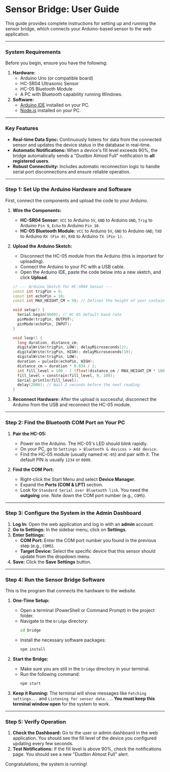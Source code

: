 # Sensor Bridge: User Guide

This guide provides complete instructions for setting up and running the sensor bridge, which connects your Arduino-based sensor to the web application.

---

### **System Requirements**

Before you begin, ensure you have the following:

1.  **Hardware:**
    *   Arduino Uno (or compatible board)
    *   HC-SR04 Ultrasonic Sensor
    *   HC-05 Bluetooth Module
    *   A PC with Bluetooth capability running Windows.
2.  **Software:**
    *   [Arduino IDE](https://www.arduino.cc/en/software) installed on your PC.
    *   [Node.js](https://nodejs.org/) installed on your PC.

---

### **Key Features**

*   **Real-time Data Sync:** Continuously listens for data from the connected sensor and updates the device status in the database in real-time.
*   **Automatic Notifications:** When a device's fill level exceeds 90%, the bridge automatically sends a "Dustbin Almost Full" notification to **all registered users**.
*   **Robust Connectivity:** Includes automatic reconnection logic to handle serial port disconnections and ensure reliable operation.

---

### **Step 1: Set Up the Arduino Hardware and Software**

First, connect the components and upload the code to your Arduino.

1.  **Wire the Components:**
    *   **HC-SR04 Sensor:** `VCC` to Arduino `5V`, `GND` to Arduino `GND`, `Trig` to Arduino `Pin 9`, `Echo` to Arduino `Pin 10`.
    *   **HC-05 Bluetooth Module:** `VCC` to Arduino `5V`, `GND` to Arduino `GND`, `TXD` to Arduino `RX (Pin 0)`, `RXD` to Arduino `TX (Pin 1)`.

2.  **Upload the Arduino Sketch:**
    *   Disconnect the HC-05 module from the Arduino (this is important for uploading).
    *   Connect the Arduino to your PC with a USB cable.
    *   Open the Arduino IDE, paste the code below into a new sketch, and click **Upload**.

    ```cpp
    // --- Arduino Sketch for HC-SR04 Sensor ---
    const int trigPin = 9;
    const int echoPin = 10;
    const int MAX_HEIGHT_CM = 50; // Defines the height of your container in cm.

    void setup() {
      Serial.begin(9600); // HC-05 default baud rate
      pinMode(trigPin, OUTPUT);
      pinMode(echoPin, INPUT);
    }

    void loop() {
      long duration, distance_cm;
      digitalWrite(trigPin, LOW); delayMicroseconds(2);
      digitalWrite(trigPin, HIGH); delayMicroseconds(10);
      digitalWrite(trigPin, LOW);
      duration = pulseIn(echoPin, HIGH);
      distance_cm = duration * 0.034 / 2;
      int fill_level = 100 - ( (float)distance_cm / MAX_HEIGHT_CM * 100 );
      fill_level = constrain(fill_level, 0, 100);
      Serial.println(fill_level);
      delay(2000); // Wait 2 seconds before the next reading
    }
    ```

3.  **Reconnect Hardware:** After the upload is successful, disconnect the Arduino from the USB and reconnect the HC-05 module.

---

### **Step 2: Find the Bluetooth COM Port on Your PC**

1.  **Pair the HC-05:**
    *   Power on the Arduino. The HC-05's LED should blink rapidly.
    *   On your PC, go to `Settings > Bluetooth & devices > Add device`.
    *   Find the HC-05 module (usually named `HC-05`) and pair with it. The default PIN is usually `1234` or `0000`.

2.  **Find the COM Port:**
    *   Right-click the Start Menu and select **Device Manager**.
    *   Expand the **Ports (COM & LPT)** section.
    *   Look for `Standard Serial over Bluetooth link`. You need the **outgoing** one. Note down the COM port number (e.g., `COM5`).

---

### **Step 3: Configure the System in the Admin Dashboard**

1.  **Log In:** Open the web application and log in with an **admin** account.
2.  **Go to Settings:** In the sidebar menu, click on **Settings**.
3.  **Enter Settings:**
    *   **COM Port:** Enter the COM port number you found in the previous step (e.g., `COM5`).
    *   **Target Device:** Select the specific device that this sensor should update from the dropdown menu.
4.  **Save:** Click the **Save Settings** button.

---

### **Step 4: Run the Sensor Bridge Software**

This is the program that connects the hardware to the website.

1.  **One-Time Setup:**
    *   Open a terminal (PowerShell or Command Prompt) in the project folder.
    *   Navigate to the `bridge` directory:
        ```bash
        cd bridge
        ```
    *   Install the necessary software packages:
        ```bash
        npm install
        ```

2.  **Start the Bridge:**
    *   Make sure you are still in the `bridge` directory in your terminal.
    *   Run the following command:
        ```bash
        npm start
        ```

3.  **Keep it Running:** The terminal will show messages like `Fetching settings...` and `Listening for sensor data...`. **You must keep this terminal window open** for the system to work.

---

### **Step 5: Verify Operation**

1.  **Check the Dashboard:** Go to the user or admin dashboard in the web application. You should see the fill level of the device you configured updating every few seconds.
2.  **Test Notifications:** If the fill level is above 90%, check the notifications page. You should see a new "Dustbin Almost Full" alert.

Congratulations, the system is running!
